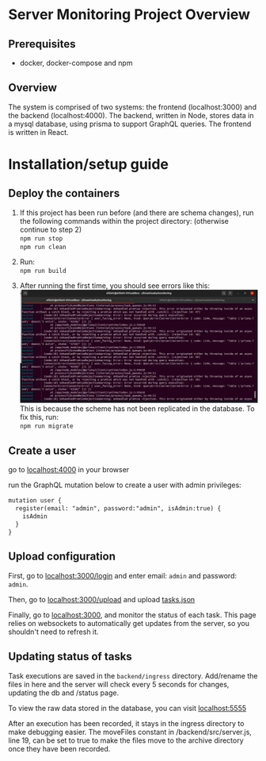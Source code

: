 # Server Monitoring Project Overview
## Prerequisites
- docker, docker-compose and npm

## Overview
The system is comprised of two systems: the frontend (localhost:3000) and the backend (localhost:4000). The backend, written in Node, stores data in a mysql database, using prisma to support GraphQL queries. The frontend is written in React.

# Installation/setup guide
## Deploy the containers
1. If this project has been run before (and there are schema changes), run the following commands within the project directory: (otherwise continue to step 2)<br>
`npm run stop` <br> 
`npm run clean` <br> 

2. Run: <br>
`npm run build` <br> 

3. After running the first time, you should see errors like this:  
![Prior Migrate](prior_migrate.png) <br>
This is because the scheme has not been replicated in the database. To fix this, run: <br>
`npm run migrate` <br>

## Create a user
go to [localhost:4000](http://localhost:4000) in your browser

run the GraphQL mutation below to create a user with admin privileges:
```
mutation user {
  register(email: "admin", password:"admin", isAdmin:true) {
    isAdmin
  }
}
```

## Upload configuration
First, go to [localhost:3000/login](http://localhost:3000/login) and enter email: `admin` and password: `admin`.

Then, go to [localhost:3000/upload](http://localhost:3000/upload) and upload [tasks.json](./tasks.json)

Finally, go to [localhost:3000](http://localhost:3000), and monitor the status of each task. This page relies on websockets to automatically get updates from the server, so you shouldn't need to refresh it. 

## Updating status of tasks
Task executions are saved in the `backend/ingress` directory. Add/rename the files in here and the server will check every 5 seconds for changes, updating the db and /status page. <br>

To view the raw data stored in the database, you can visit [localhost:5555](http://localhost:5555) <br>

After an execution has been recorded, it stays in the ingress directory to make debugging easier. The moveFiles constant in /backend/src/server.js, line 19, can be set to true to make the files move to the archive directory once they have been recorded.